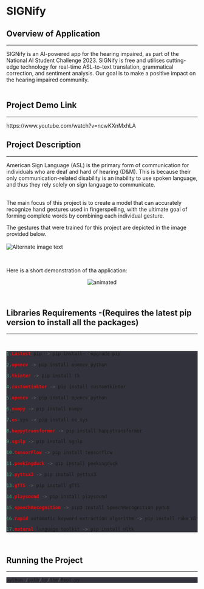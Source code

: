 # SIGNify


## Overview of Application
<hr> 
SIGNify is an AI-powered app for the hearing impaired, as part of the National AI Student Challenge 2023. SIGNify is free and utilises cutting-edge technology for real-time ASL-to-text translation, grammatical correction, and sentiment analysis. Our goal is to make a positive impact on the hearing impaired community.
<br /><br />


## Project Demo Link
<hr> 
https://www.youtube.com/watch?v=ncwKXnMxhLA

<br/>

## Project Description 
<hr> 
American Sign Language (ASL) is the primary form of communication for individuals who are deaf and hard of hearing (D&M). This is because their only communication-related disability is an inability to use spoken language, and thus they rely solely on sign language to communicate.<br /><br />

The main focus of this project is to create a model that can accurately recognize hand gestures used in fingerspelling, with the ultimate goal of forming complete words by combining each individual gesture.

The gestures that were trained for this project are depicted in the image provided below.<br/><br/>
![Alternate image text](https://t4.ftcdn.net/jpg/03/60/42/61/360_F_360426181_xubOrGR3vGFq8C2K2xpamRsJujyrCPvz.jpg)

<br/>

Here is a short demonstration of tha application:
<br/>

<p align="center">
  <img src="demo.gif" alt="animated" />
</p>
<br/>

## Libraries Requirements -(Requires the latest pip version to install all the packages)
<hr>
<br/>

<div style="background-color: rgb(50, 50, 60);">

``` python
1.Lastest pip -> pip install --upgrade pip

2.opencv -> pip install opencv-python

3.tkinter -> pip install tk

4.customtinkter -> pip install customtkinter 

5.opencv -> pip install opencv-python

6.numpy -> pip install numpy

7.os-sys -> pip install os-sys

8.happytransformer -> pip install happytransformer

9.sgnlp -> pip install sgnlp

10.tensorFlow -> pip install tensorflow 

11.peekingduck -> pip install peekingduck

12.pyttsx3 -> pip install pyttsx3

13.gTTS -> pip install gTTS

14.playsound -> pip install playsound

15.speechRecognition -> pip3 install SpeechRecognition pydub

16.rapid automatic keyword extraction algorithm -> pip install rake-nltk

17.natural language toolkit -> pip install nltk
```
</div><br/>

## Running the Project
<hr>

<div style="background-color: rgb(50, 50, 60);">

``` python
python /path/to/the/Root.py
``` 
</div>
